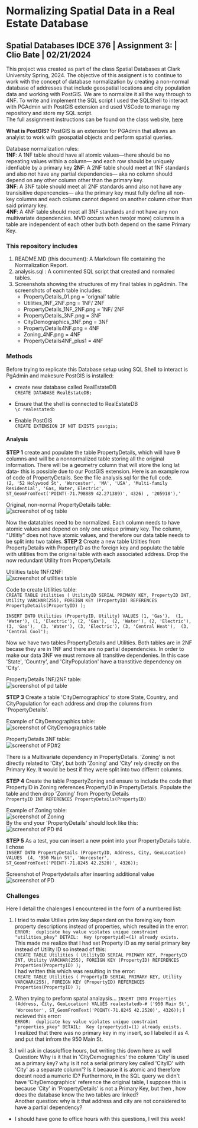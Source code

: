 # Normalizing Spatial Data in a Real Estate Database 
## Spatial Databases IDCE 376 | Assignment 3: | Clio Bate | 02/21/2024

This project was created as part of the class Spatial Databases at Clark University Spring, 2024. The objective of this assignent is to continue to work with the concept of database normalization by creating a non-normal database of addresses that include geospatial locations and city population data and working with PostGIS. We are to normalize it all the way through to 4NF. To write and implement the SQL script I used the SQLShell to interact with PGAdmin with PostGIS extension and used VSCode to manage my repository and store my SQL script.     
The full assignment instructions can be found on the class website, [here](https://studyingplace.space/spatial-database/labs/A3-Real_Estate_Database.html#part-4-normalize-to-4nf)  

**What is PostGIS?** PostGIS is an extension for PGAdmin that allows an analyist to work with geospatial objects and perform spatial queries.

Database normalization rules:  
**1NF**: A 1NF table should have all atomic values—there should be no repeating values within a column— and each row should be uniquely idenfiable by a primary key
**2NF**: A 2NF table should meet at 1NF standards and also not have any partial dependencies— aka no column should depend on any other column other than the primary key.  
**3NF**: A 3NF table should meet all 2NF standards annd also not have any transisitive depencencies— aka the primary key must fully define all non-key columns and each column cannot depend on another column other than said primary key.  
**4NF**: A 4NF table should meet all 3NF standards and not have any non multivariate dependencies. MVD occurs when two(or more) columns in a table are independent of each other buth both depend on the same Primary Key.  



### This repository includes
1. README.MD (this document): A Markdown file containing the Normalization Report.
1. analysis.sql : A commented SQL script that created and normaled tables.
1. Screenshots showing the structures of my final tables in pgAdmin. The screenshots of each table includes:  
    - PropertyDetails_01.png = 'orignal' table 
    - Utilities_1NF_2NF.png = 1NF/ 2NF
    - PropertyDetails_1NF_2NF.png = 1NF/ 2NF
    - PropertyDetails_3NF.png = 3NF
    - CityDemographics_3NF.png = 3NF
    - PropertyDetails4NF.png  = 4NF  
    - Zoning_4NF.png  = 4NF  
    - PropertyDetails4NF_plus1 = 4NF
    

### Methods

Before trying to replicate this Database setup using SQL Shell to interact is PgAdmin and makesure PostGIS is installed:  
- create new database called RealEstateDB  
`CREATE DATABASE RealEstateDB;`

- Ensure that the shell is connected to RealEstateDB  
`\c realestatedb`

- Enable PostGIS  
`CREATE EXTENSION IF NOT EXISTS postgis;`  

#### Analysis
**STEP 1** create and populate the table PropertyDetails, which will have 9 columns and will be a nonnormalized table storing all the original information.
There will be a geometry column that will store the long lat data- this is possible due to our PostGIS extension. Here is an example row of code of PropertyDetails. See the file analysis.sql for the full code.  
`(2, '52 Holywood St', 'Worcester', 'MA', 'USA', 'Multi-family Residential', 'Gas, Water, Electric', ST_GeomFromText('POINT(-71.798889 42.271389)', 4326) , '205918'),'`
    
Original, non-normal PropertyDetails table:  
![screenshot of og table](PropertyDetails_01.png)  
  
Now the datatables need to be normalized. Each column needs to have atomic values and depend on only one unique primary key. The column, "Utlitly" does not have atomic values, and therefore our data table needs to be split into two tables.
**STEP 2** Create a new table Utilties from PropertyDetails with PropertyID as the foreign key and populate the table with utilities from the original table with each associated address. Drop the now redundant Utility from PropertyDetails  
  
Ultilities table 1NF/2NF:  
![screenshot of utilties table](Utilities_1NF_2NF.png)   
  
Code to create Utilities table:  
`CREATE TABLE Utilities (
UtilityID SERIAL PRIMARY KEY,
PropertyID INT,
Utility VARCHAR(255),
FOREIGN KEY (PropertyID) REFERENCES PropertyDetails(PropertyID)
);`  

`INSERT INTO Utilities (PropertyID, Utility) VALUES
(1, 'Gas'), 
(1, 'Water'),
(1, 'Electric'),
(2, 'Gas'), 
(2, 'Water'),
(2, 'Electric'),
(3, 'Gas'), 
(3, 'Water'),
(3, 'Electric'),
(3, 'Central Heat'), 
(3, 'Central Cool');`  

Now we have two tables PropertyDetails and Utilities. Both tables are in 2NF becase they are in 1NF and there are no partial dependencies. In order to make our data 3NF we must remove all transitive dependenies. In this case 'State', 'Country', and 'CityPopulation' have a transtitive dependency on 'City'.
  
PropertyDetails 1NF/2NF table:  
![screenshot of pd table](PropertyDetails_1NF_2NF.png)   

**STEP 3**  Create a table 'CityDemographics' to store State, Country, and CityPopulation for each address and drop the columns from 'PropertyDetails'. 
   
Example of CityDemographics table:  
![screenshot of CityDemographics table](CityDemographics_3NF.png)   
  
PropertyDetails 3NF table:  
![screenshot of PD#2](PropertyDetails_3NF.png)   
    
There is a Multivariate dependency in PropertyDetails. 'Zoning' is not directly related to 'City', but both 'Zoning' and 'City' rely directly on the Primary Key. It would be best if they were split into two differnt columns.  

**STEP 4**  Create the table PropertyZoning and ensure to include the code that PropertyID in Zoning references PropertyID in PropertyDetails. Populate the table and then drop 'Zoning' from Property Details  
`PropertyID INT REFERENCES PropertyDetails(PropertyID)`  
  
Example of Zoning table:  
![screenshot of Zoning](Zoning_4NF.png)     
By the end your 'PropertyDetails' should look like this:  
![screenshot of PD #4](PropertyDetails4NF.png)   

**STEP 5** As a test, you can insert a new point into your PropertyDetails table. I chose  
`INSERT INTO PropertyDetails (PropertyID, Address, City, GeoLocation) VALUES 
(4, '950 Main St', 'Worcester', ST_GeomFromText('POINT(-71.8245 42.2520)', 4326));`

Screenshot of Propertydetails after inserting additional value
![screenshot of PD](PropertyDetails4NF_plus1.png)   
### Challenges
Here I detail the chalenges I encountered in the form of a numbered list:  
1. I tried to make Utilies prim key dependent on the foreing key from property descriptions instead of properties, which resulted in the error:  
`ERROR:  duplicate key value violates unique constraint "utilities_pkey"
DETAIL:  Key (propertyid)=(1) already exists.`  
This made me realize that I had set Property ID as my serial primary key instead of Utility ID so instead of this:  
`CREATE TABLE Utilities (
UtilityID SERIAL PRIMARY KEY,
PropertyID INT,
Utility VARCHAR(255),
FOREIGN KEY (PropertyID) REFERENCES Properties(PropertyID)
);`  
I had written this which was resulting in the error:  
`CREATE TABLE Utilities (
PropertyID SERIAL PRIMARY KEY,
Utility VARCHAR(255),
FOREIGN KEY (PropertyID) REFERENCES Properties(PropertyID)
);`

1. When trying to preform spatal analaysis...
`INSERT INTO Properties (Address, City, GeoLocation) VALUES
realestatedb-# ('950 Main St', 'Worcester', ST_GeomFromText('POINT(-71.8245 42.2520)', 4326));`
I recieved this error:  
`ERROR:  duplicate key value violates unique constraint "properties_pkey"
DETAIL:  Key (propertyid)=(1) already exists.`  
I realized that there was no primary key in my insert, so I labeled it as 4. and put that infrom the 950 Main St.


1.  I will ask in class/office hours, but writing this down here as well 
Question: Why is it that in 'CityDemographics' the column 'City' is used as a primary key? why is it not a serial primary key called 'CityID' with 'City' as a separate column'? Is it because it is atomic and therefore doesnt need a numeric ID? Furthermore, in the SQL query we didn't have 'CityDemographics' reference the original table, I suppose this is because 'City' in 'PropertyDetails' is not a Primary Key, but then , how does the database know the two tables are linked?  
Another question: why is it that address and city are not considered to have a partial dependency?
- I should have gone to office hours with this questions, I will this week!
